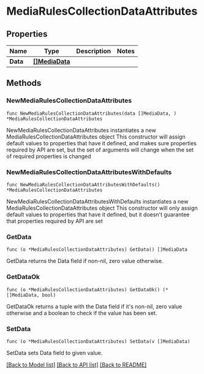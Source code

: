 # MediaRulesCollectionDataAttributes

## Properties

Name | Type | Description | Notes
------------ | ------------- | ------------- | -------------
**Data** | [**[]MediaData**](MediaData.md) |  | 

## Methods

### NewMediaRulesCollectionDataAttributes

`func NewMediaRulesCollectionDataAttributes(data []MediaData, ) *MediaRulesCollectionDataAttributes`

NewMediaRulesCollectionDataAttributes instantiates a new MediaRulesCollectionDataAttributes object
This constructor will assign default values to properties that have it defined,
and makes sure properties required by API are set, but the set of arguments
will change when the set of required properties is changed

### NewMediaRulesCollectionDataAttributesWithDefaults

`func NewMediaRulesCollectionDataAttributesWithDefaults() *MediaRulesCollectionDataAttributes`

NewMediaRulesCollectionDataAttributesWithDefaults instantiates a new MediaRulesCollectionDataAttributes object
This constructor will only assign default values to properties that have it defined,
but it doesn't guarantee that properties required by API are set

### GetData

`func (o *MediaRulesCollectionDataAttributes) GetData() []MediaData`

GetData returns the Data field if non-nil, zero value otherwise.

### GetDataOk

`func (o *MediaRulesCollectionDataAttributes) GetDataOk() (*[]MediaData, bool)`

GetDataOk returns a tuple with the Data field if it's non-nil, zero value otherwise
and a boolean to check if the value has been set.

### SetData

`func (o *MediaRulesCollectionDataAttributes) SetData(v []MediaData)`

SetData sets Data field to given value.



[[Back to Model list]](../README.md#documentation-for-models) [[Back to API list]](../README.md#documentation-for-api-endpoints) [[Back to README]](../README.md)


